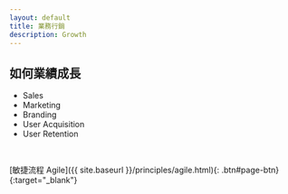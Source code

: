 ```yaml
---
layout: default
title: 業務行銷
description: Growth
---
```


## 如何業績成長

* Sales
* Marketing
* Branding
* User Acquisition
* User Retention

<br>

[敏捷流程 Agile]({{ site.baseurl }}/principles/agile.html){: .btn#page-btn}{:target="_blank"}
